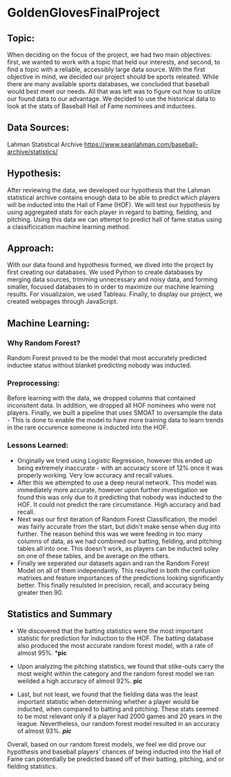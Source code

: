 # GoldenGlovesFinalProject

## Topic:
When deciding on the focus of the project, we had two main objectives: first, we wanted to work with a topic that held our interests, and second, to find a topic with a reliable, accessibly large data source.  With the first objective in mind, we decided our project should be sports releated.  While there are many available sports databases, we concluded that baseball would best meet our needs.  All that was left was to figure out how to utilize our found data to our advantage. We decided to use the historical data to look at the stats of Baseball Hall of Fame nominees and inductees. 

## Data Sources:
Lahman Statistical Archive
https://www.seanlahman.com/baseball-archive/statistics/

## Hypothesis:
After reviewing the data, we developed our hypothesis that the Lahman statistical archive contains enough data to be able to predict which players will be inducted into the Hall of Fame (HOF). We will test our hypothesis by using aggregated stats for each player in regard to batting, fielding, and pitching. Using this data we can attempt to predict hall of fame status using a classificication machine learning method.

## Approach:
With our data found and hypothesis formed, we dived into the project by first creating our databases.  We used Python to create databases by merging data sources, trimming unnecessary and noisy data, and forming smaller, focused databases to in order to maximize our machine learning results. For visualizaion, we used Tableau.  Finally, to display our project, we created webpages through JavaScript.

## Machine Learning:
### Why Random Forest?
Random Forest proved to be the model that most accurately predicted inductee status without blanket predicting nobody was inducted.

### Preprocessing:
Before learning with the data, we dropped columns that contained inconsitent data. In addition, we dropped all HOF nominees who were not players. Finally, we built a pipeline that uses SMOAT to oversample the data - This is done to enable the model to have more training data to learn trends in the rare occurence someone is inducted into the HOF.

### Lessons Learned:
   - Originally we tried using Logistic Regression, however this ended up being extremely inaccurate - with an accuracy score of 12% once it was properly working. Very low accuracy and recall values.
   - After this we attempted to use a deep neural network. This model was immediately more accurate, however upon further investigation we found this was only due to it predicting that nobody was inducted to the HOF. It could not predict the rare circumstance. High accuracy and bad recall.
   - Next was our first iteration of Random Forest Classification, the model was fairly accurate from the start, but didn't make sense when dug into further. The reason behind this was we were feeding in too many columns of data, as we had combined our batting, fielding, and pitching tables all into one. This doesn't work, as players can be inducted soley on one of these tables, and be average on the others.
  - Finally we seperated our datasets again and ran the Random Forest Model on all of them independantly. This resulted in both the confusion matrixes and feature importances of the predictions looking significantly better. This finally resulsted in precision, recall, and accuracy being greater then 90.
  
## Statistics and Summary
   - We discovered that the batting statistics were the most important statistic for prediction for induction to the HOF. The batting database also produced the most accurate random forest model, with a rate of almost 95%. 
*****pic****

   - Upon analyzing the pitching statistics, we found that stike-outs carry the most weight within the category and the random forest model we ran weilded a high accuracy of almost 92%.
****pic****

   - Last, but not least, we found that the fielding data was the least important statistic when determining whether a player would be inducted, when compared to batting and pitching. These stats seemed to be most relevant only if a player had 2000 games and 20 years in the league. Nevertheless, our random forest model resulted in an accuracy of almost 93%.
***pic***

Overall, based on our random forest models, we feel we did prove our hypothesis and baseball players' chances of being inducted into the Hall of Fame can potentially be predicted based off of their batting, pitching, and or fielding statistics.
